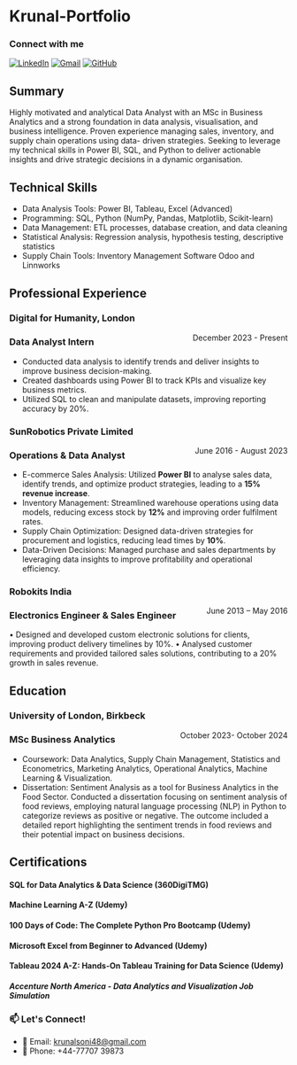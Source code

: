 # Krunal-Portfolio

### Connect with me

[![LinkedIn](https://img.shields.io/badge/LinkedIn-krunal--soni-blue?style=flat&logo=linkedin)](https://www.linkedin.com/in/krunal-v-soni/)
[![Gmail](https://img.shields.io/badge/Gmail-krunalsoni48@gmail.com-red?style=flat&logo=gmail)](mailto:krunalsoni48@gmail.com)
[![GitHub](https://img.shields.io/badge/GitHub-krunal48-black?style=flat&logo=github)](https://github.com/krunal48)

## Summary

Highly motivated and analytical Data Analyst with an MSc in Business Analytics and a strong foundation in data analysis, visualisation, and business intelligence. Proven experience managing sales, inventory, and supply chain operations using data- driven strategies. Seeking to leverage my technical skills in Power BI, SQL, and Python to deliver actionable insights and drive strategic decisions in a dynamic organisation.

## Technical Skills
- Data Analysis Tools: Power BI, Tableau, Excel (Advanced)
- Programming: SQL, Python (NumPy, Pandas, Matplotlib, Scikit-learn)
- Data Management: ETL processes, database creation, and data cleaning
- Statistical Analysis: Regression analysis, hypothesis testing, descriptive statistics
- Supply Chain Tools: Inventory Management Software Odoo and Linnworks

## Professional Experience
### Digital for Humanity, London 
<span style="float: right;">December 2023 - Present</span>
### Data Analyst Intern
- Conducted data analysis to identify trends and deliver insights to improve business decision-making.
- Created dashboards using Power BI to track KPIs and visualize key business metrics.
- Utilized SQL to clean and manipulate datasets, improving reporting accuracy by 20%.

### SunRobotics Private Limited
<span style="float: right;">June 2016 - August 2023</span>
### Operations & Data Analyst 
- E-commerce Sales Analysis: Utilized **Power BI** to analyse sales data, identify trends, and optimize product strategies,
leading to a **15% revenue increase**.
- Inventory Management: Streamlined warehouse operations using data models, reducing excess stock by **12%** and
improving order fulfilment rates.
- Supply Chain Optimization: Designed data-driven strategies for procurement and logistics, reducing lead times by **10%**.
- Data-Driven Decisions: Managed purchase and sales departments by leveraging data insights to improve profitability and
operational efficiency.

### Robokits India
<span style="float: right;">June 2013 – May 2016</span>
### Electronics Engineer & Sales Engineer
• Designed and developed custom electronic solutions for clients, improving product delivery timelines by 10%.
• Analysed customer requirements and provided tailored sales solutions, contributing to a 20% growth in sales revenue.

## Education
### University of London, Birkbeck
<span style="float: right;">October 2023- October 2024</span>
### MSc Business Analytics
- Coursework: Data Analytics, Supply Chain Management, Statistics and Econometrics,
Marketing Analytics, Operational Analytics, Machine Learning & Visualization.
- Dissertation: Sentiment Analysis as a tool for Business Analytics in the Food Sector.
Conducted a dissertation focusing on sentiment analysis of food reviews, employing
natural language processing (NLP) in Python to categorize reviews as positive or
negative. The outcome included a detailed report highlighting the sentiment trends in
food reviews and their potential impact on business decisions.

## Certifications
#### SQL for Data Analytics & Data Science (360DigiTMG)
#### Machine Learning A-Z (Udemy)
#### 100 Days of Code: The Complete Python Pro Bootcamp (Udemy)
#### Microsoft Excel from Beginner to Advanced (Udemy)
#### Tableau 2024 A-Z: Hands-On Tableau Training for Data Science (Udemy)
##### Accenture North America - Data Analytics and Visualization Job Simulation


### 📫 Let's Connect!
- 📧 Email: krunalsoni48@gmail.com
- 📱 Phone: +44-77707 39873
